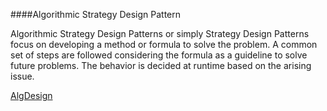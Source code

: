 ####Algorithmic Strategy Design Pattern

Algorithmic Strategy Design Patterns or simply Strategy Design Patterns focus on developing a method or formula to solve the problem. A common set of steps are followed considering the formula as a guideline to solve future problems. The behavior is decided at runtime based on the arising issue. 

[AlgDesign](https://sourcemaking.com/files/v2/content/patterns/Strategy_example1-2x.png)
